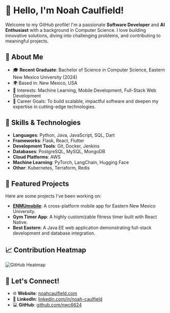 # 👋 Hello, I'm Noah Caulfield!

Welcome to my GitHub profile! I'm a passionate **Software Developer** and **AI Enthusiast** with a background in Computer Science. I love building innovative solutions, diving into challenging problems, and contributing to meaningful projects.

## 🌟 About Me
- 🎓 **Recent Graduate**: Bachelor of Science in Computer Science, Eastern New Mexico University (2024)
- 🌍 Based in: New Mexico, USA
- 🧠 Interests: Machine Learning, Mobile Development, Full-Stack Web Development
- 🎯 Career Goals: To build scalable, impactful software and deepen my expertise in cutting-edge technologies.

## 🚀 Skills & Technologies
- **Languages**: Python, Java, JavaScript, SQL, Dart
- **Frameworks**: Flask, React, Flutter
- **Development Tools**: Git, Docker, Jenkins
- **Databases**: PostgreSQL, MySQL, MongoDB
- **Cloud Platforms**: AWS
- **Machine Learning**: PyTorch, LangChain, Hugging Face
- **Other**: Kubernetes, Terraform, Redis

## 📂 Featured Projects
Here are some projects I've been working on:
- **[ENMUmobile](https://github.com/nwc6624/ENMU_CS_458_Semester_Project)**: A cross-platform mobile app for Eastern New Mexico University.
- **Gym Timer App**: A highly customizable fitness timer built with React Native.
- **Best Eastern**: A Java EE web application demonstrating full-stack development and database integration.

## 📈 Contribution Heatmap
![GitHub Heatmap](https://ghchart.rshah.org/nwc6624)

## 🤝 Let's Connect!
- 🌐 **Website**: [noahcaulfield.com](http://noahcaulfield.com)
- 💼 **LinkedIn**: [linkedin.com/in/noah-caulfield](https://linkedin.com/in/noah-caulfield)
- 💻 **GitHub**: [github.com/nwc6624](https://github.com/nwc6624)

